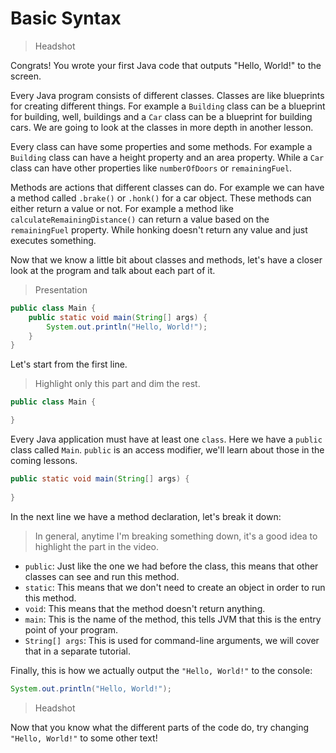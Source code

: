 # Basic Syntax

> Headshot

Congrats! You wrote your first Java code that outputs "Hello, World!" to the screen.

Every Java program consists of different classes. Classes are like blueprints for creating different things. For example a `Building` class can be a blueprint for building, well, buildings and a `Car` class can be a blueprint for building cars. We are going to look at the classes in more depth in another lesson.

Every class can have some properties and some methods. For example a `Building` class can have a height property and an area property. While a `Car` class can have other properties like `numberOfDoors` or `remainingFuel`.

Methods are actions that different classes can do. For example we can have a method called `.brake()` or `.honk()` for a car object. These methods can either return a value or not. For example a method like `calculateRemainingDistance()` can return a value based on the `remainingFuel` property. While honking doesn't return any value and just executes something.

Now that we know a little bit about classes and methods, let's have a closer look at the program and talk about each part of it.

> Presentation

```java
public class Main {
    public static void main(String[] args) {
        System.out.println("Hello, World!");
    }
}
```

Let's start from the first line.

> Highlight only this part and dim the rest.

```java
public class Main {

}
```

Every Java application must have at least one `class`. Here we have a `public` class called `Main`. `public` is an access modifier, we'll learn about those in the coming lessons.

```java
public static void main(String[] args) {
 
}
```

In the next line we have a method declaration, let's break it down:

> In general, anytime I'm breaking something down, it's a good idea to highlight the part in the video.

* `public`: Just like the one we had before the class, this means that other classes can see and run this method.
* `static`: This means that we don't need to create an object in order to run this method.
* `void`: This means that the method doesn't return anything.
* `main`: This is the name of the method, this tells JVM that this is the entry point of your program.
* `String[] args`: This is used for command-line arguments, we will cover that in a separate tutorial.

Finally, this is how we actually output the `"Hello, World!"` to the console:

```java
System.out.println("Hello, World!");
```

> Headshot

Now that you know what the different parts of the code do, try changing `"Hello, World!"` to some other text!
